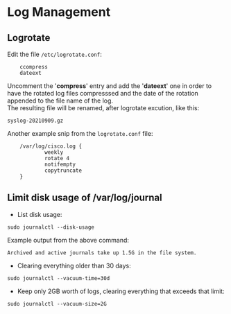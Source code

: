 # Log Management

## Logrotate

Edit the file ``/etc/logrotate.conf``:

        ccompress
        dateext

Uncomment the '**compress**' entry and add the '**dateext**' one in order to have the rotated log files compresssed and the date of the rotation appended to the file name of the log.  
The resulting file will be renamed, after logrotate excution, like this:

``syslog-20210909.gz``

Another example snip from the ``logrotate.conf`` file:  

        /var/log/cisco.log {
                weekly
                rotate 4
                notifempty
                copytruncate
        }


## Limit disk usage of /var/log/journal

* List disk usage:  

``sudo journalctl --disk-usage``

Example output from the above command:  

``Archived and active journals take up 1.5G in the file system.``

* Clearing everything older than 30 days:

``sudo journalctl --vacuum-time=30d``

* Keep only 2GB worth of logs, clearing everything that exceeds that limit:  

``sudo journalctl --vacuum-size=2G``

